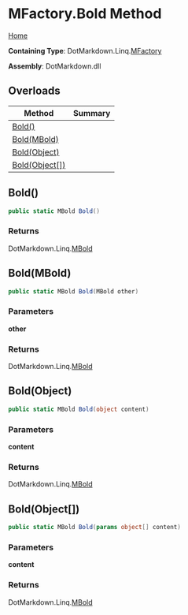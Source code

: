 # MFactory\.Bold Method

[Home](../../../../README.md)

**Containing Type**: DotMarkdown\.Linq\.[MFactory](../README.md)

**Assembly**: DotMarkdown\.dll

## Overloads

| Method | Summary |
| ------ | ------- |
| [Bold()](#DotMarkdown_Linq_MFactory_Bold) | |
| [Bold(MBold)](#DotMarkdown_Linq_MFactory_Bold_DotMarkdown_Linq_MBold_) | |
| [Bold(Object)](#DotMarkdown_Linq_MFactory_Bold_System_Object_) | |
| [Bold(Object\[\])](#DotMarkdown_Linq_MFactory_Bold_System_Object___) | |

## Bold\(\) <a name="DotMarkdown_Linq_MFactory_Bold"></a>

```csharp
public static MBold Bold()
```

### Returns

DotMarkdown\.Linq\.[MBold](../../MBold/README.md)

## Bold\(MBold\) <a name="DotMarkdown_Linq_MFactory_Bold_DotMarkdown_Linq_MBold_"></a>

```csharp
public static MBold Bold(MBold other)
```

### Parameters

**other**

### Returns

DotMarkdown\.Linq\.[MBold](../../MBold/README.md)

## Bold\(Object\) <a name="DotMarkdown_Linq_MFactory_Bold_System_Object_"></a>

```csharp
public static MBold Bold(object content)
```

### Parameters

**content**

### Returns

DotMarkdown\.Linq\.[MBold](../../MBold/README.md)

## Bold\(Object\[\]\) <a name="DotMarkdown_Linq_MFactory_Bold_System_Object___"></a>

```csharp
public static MBold Bold(params object[] content)
```

### Parameters

**content**

### Returns

DotMarkdown\.Linq\.[MBold](../../MBold/README.md)

